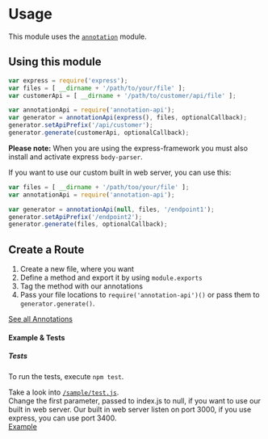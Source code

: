 # Usage
This module uses the [`annotation`](https://www.npmjs.com/package/annotation) module.  

## Using this module
```js
var express = require('express');
var files = [ __dirname + '/path/to/your/file' ];
var customerApi = [ __dirname + '/path/to/customer/api/file' ];

var annotationApi = require('annotation-api');
var generator = annotationApi(express(), files, optionalCallback);
generator.setApiPrefix('/api/customer');
generator.generate(customerApi, optionalCallback);
```

__Please note:__ When you are using the express-framework you must also install and activate express `body-parser`.

If you want to use our custom built in web server, you can use this:  
```js
var files = [ __dirname + '/path/too/your/file' ];
var annotationApi = require('annotation-api');

var generator = annotationApi(null, files, '/endpoint1');
generator.setApiPrefix('/endpoint2');
generator.generate(files, optionalCallback);
```

## Create a Route
1. Create a new file, where you want  
2. Define a method and export it by using `module.exports`  
3. Tag the method with our annotations
4. Pass your file locations to `require('annotation-api')()` or pass them to `generator.generate()`.

[See all Annotations](annotations.md)

#### Example & Tests
##### Tests
To run the tests, execute `npm test`.

Take a look into [`/sample/test.js`](/sample/test.js).  
Change the first parameter, passed to index.js to null, if you want to use our built in web server.
Our built in web server listen on port 3000, if you use express, you can use port 3400.  
[Example](/test/sample.js)

